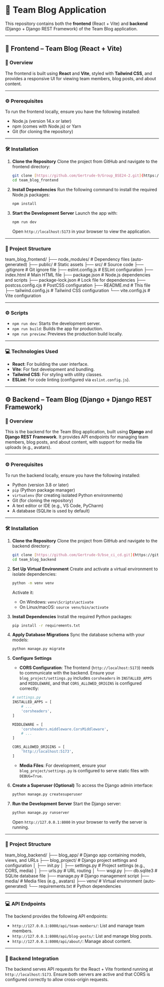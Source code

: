 # 📝 Team Blog Application

This repository contains both the **frontend** (React + Vite) and **backend** (Django + Django REST Framework) of the Team Blog application.

---

## 🚀 Frontend – Team Blog (React + Vite)

### 📌 Overview
The frontend is built using **React** and **Vite**, styled with **Tailwind CSS**, and provides a responsive UI for viewing team members, blog posts, and about content.

---

### ⚙️ Prerequisites
To run the frontend locally, ensure you have the following installed:

- Node.js (version 14.x or later)
- npm (comes with Node.js) or Yarn
- Git (for cloning the repository)

---

### 🛠 Installation
1.  **Clone the Repository**
    Clone the project from GitHub and navigate to the frontend directory:
    ```bash
    git clone [https://github.com/Gertrude-9/Group_BSE24-2.git](https://github.com/Gertrude-9/Group_BSE24-2.git)
    cd team_blog_frontend
    ```
2.  **Install Dependencies**
    Run the following command to install the required Node.js packages:
    ```bash
    npm install
    ```
3.  **Start the Development Server**
    Launch the app with:
    ```bash
    npm run dev
    ```
    Open `http://localhost:5173` in your browser to view the application.

---

### 📂 Project Structure
team_blog_frontend/
├── node_modules/         # Dependency files (auto-generated)
├── public/               # Static assets
├── src/                  # Source code
├── .gitignore            # Git ignore file
├── eslint.config.js      # ESLint configuration
├── index.html            # Main HTML file
├── package.json          # Node.js dependencies and scripts
├── package-lock.json     # Lock file for dependencies
├── postcss.config.cjs    # PostCSS configuration
├── README.md             # This file
├── tailwind.config.js    # Tailwind CSS configuration
└── vite.config.js        # Vite configuration

---

### ⚙️ Scripts
- `npm run dev`: Starts the development server.
- `npm run build`: Builds the app for production.
- `npm run preview`: Previews the production build locally.

---

### 💻 Technologies Used
- **React**: For building the user interface.
- **Vite**: For fast development and bundling.
- **Tailwind CSS**: For styling with utility classes.
- **ESLint**: For code linting (configured via `eslint.config.js`).

---

## ⚙️ Backend – Team Blog (Django + Django REST Framework)

### 📌 Overview
This is the backend for the Team Blog application, built using **Django** and **Django REST Framework**. It provides API endpoints for managing team members, blog posts, and about content, with support for media file uploads (e.g., avatars).

---

### ⚙️ Prerequisites
To run the backend locally, ensure you have the following installed:

- Python (version 3.8 or later)
- `pip` (Python package manager)
- `virtualenv` (for creating isolated Python environments)
- Git (for cloning the repository)
- A text editor or IDE (e.g., VS Code, PyCharm)
- A database (SQLite is used by default)

---

### 🛠 Installation
1.  **Clone the Repository**
    Clone the project from GitHub and navigate to the backend directory:
    ```bash
    git clone [https://github.com/Gertrude-9/bse_ci_cd.git](https://github.com/Gertrude-9/bse_ci_cd.git)
    cd team_blog_backend
    ```
2.  **Set Up Virtual Environment**
    Create and activate a virtual environment to isolate dependencies:
    ```bash
    python -m venv venv
    ```
    Activate it:
    - On Windows: `venv\Scripts\activate`
    - On Linux/macOS: `source venv/bin/activate`
3.  **Install Dependencies**
    Install the required Python packages:
    ```bash
    pip install -r requirements.txt
    ```
4.  **Apply Database Migrations**
    Sync the database schema with your models:
    ```bash
    python manage.py migrate
    ```
5.  **Configure Settings**
    - **CORS Configuration**: The frontend (`http://localhost:5173`) needs to communicate with the backend. Ensure your `blog_project/settings.py` includes `corsheaders` in `INSTALLED_APPS` and `MIDDLEWARE`, and that `CORS_ALLOWED_ORIGINS` is configured correctly:
    ```python
    # settings.py
    INSTALLED_APPS = [
        # ...
        'corsheaders',
    ]

    MIDDLEWARE = [
        'corsheaders.middleware.CorsMiddleware',
        # ...
    ]

    CORS_ALLOWED_ORIGINS = [
        'http://localhost:5173',
    ]
    ```
    - **Media Files**: For development, ensure your `blog_project/settings.py` is configured to serve static files with `DEBUG=True`.

6.  **Create a Superuser (Optional)**
    To access the Django admin interface:
    ```bash
    python manage.py createsuperuser
    ```
7.  **Run the Development Server**
    Start the Django server:
    ```bash
    python manage.py runserver
    ```
    Open `http://127.0.0.1:8000` in your browser to verify the server is running.

---

### 📂 Project Structure
team_blog_backend/
├── blog_app/             # Django app containing models, views, and URLs
├── blog_project/         # Django project settings and configuration
│   ├── init.py
│   ├── settings.py       # Project settings (e.g., CORS, media)
│   ├── urls.py           # URL routing
│   └── wsgi.py
├── db.sqlite3            # SQLite database file
├── manage.py             # Django management script
├── media/                # Media files (e.g., avatars)
├── venv/                 # Virtual environment (auto-generated)
└── requirements.txt      # Python dependencies

---

### 💻 API Endpoints
The backend provides the following API endpoints:

- `http://127.0.0.1:8000/api/team-members/`: List and manage team members.
- `http://127.0.0.1:8000/api/blog-posts/`: List and manage blog posts.
- `http://127.0.0.1:8000/api/about/`: Manage about content.

---

### 🤝 Backend Integration
The backend serves API requests for the React + Vite frontend running at `http://localhost:5173`. Ensure both servers are active and that CORS is configured correctly to allow cross-origin requests.
